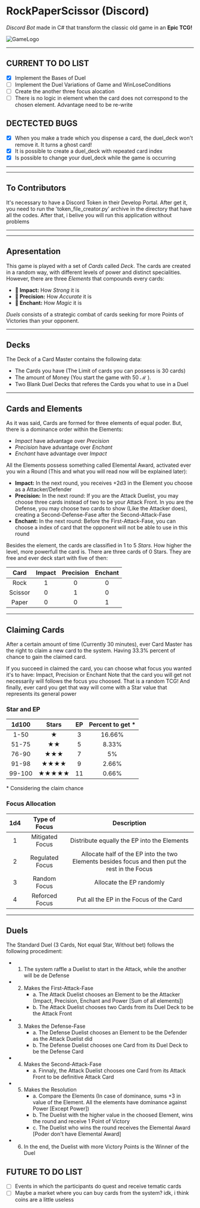 # RockPaperScissor (Discord)
_Discord Bot_ made in C# that transform the classic old game in an __Epic TCG!__

![GameLogo](https://user-images.githubusercontent.com/91074795/138598988-4575d421-b12e-41a3-ae66-1d6a62e4df47.png)
***


## CURRENT TO DO LIST
- [x] Implement the Bases of Duel
- [ ] Implement the Duel Variations of Game and WinLoseConditions
- [ ] Create the another three focus alocation
- [ ] There is no logic in element when the card does not correspond to the chosen element. Advantage need to be re-write

## DECTECTED BUGS
- [x] When you make a trade which you dispense a card, the duel_deck won't remove it. It turns a ghost card!
- [x] It is possible to create a duel_deck with repeated card index
- [x] Is possible to change your duel_deck while the game is occurring

---
---

## To Contributors
It's necessary to have a Discord Token in their Develop Portal. After get it, you need to run the 'token_file_creator.py' archive in the directory that have all the codes.
After that, i belive you will run this application without problems


---
---

## Apresentation
This game is played with a set of _Cards_ called _Deck_. The cards are created in a random way, with different levels of power and distinct specialities.
However, there are three _Elements_ that compounds every cards:

- __🦾 Impact:__ How _Strong_ it is
- __🏹 Precision:__ How _Accurate_ it is
- __💮 Enchant:__ How _Magic_ it is

_Duels_ consists of a strategic combat of cards seeking for more Points of Victories than your opponent.

---
## Decks
The Deck of a Card Master contains the following data:
  * The Cards you have (The Limit of cards you can possess is 30 cards)
  * The amount of Money (You start the game with 50 ℳ ).
  * Two Blank Duel Decks that referes the Cards you what to use in a Duel

---

## Cards and Elements
As it was said, Cards are formed for three elements of equal poder. But, there is a dominance order within the Elements:
- _Impact_ have advantage over _Precision_
- _Precision_ have advantage over _Enchant_
- _Enchant_ have advantage over _Impact_

All the Elements possess something called Elemental Award, activated ever you win a Round (This and what you will read now will be explained later):
- __Impact:__ In the next round, you receives +2d3 in the Element you choose as a Attacker/Defender
- __Precision:__ In the next round: If you are the Attack Duelist, you may choose three cards instead of two to be your Attack Front. In you are the Defense, you may choose two cards to show (Like the Attacker does), creating a Second-Defense-Fase after the Second-Attack-Fase
- __Enchant:__ In the next round: Before the First-Attack-Fase, you can choose a index of card that the opponent will not be able to use in this round

Besides the element, the cards are classified in 1 to 5 _Stars_. How higher the level, more powerfull the card is. There are three cards of 0 Stars. They are free and ever deck start with five of then:

Card|Impact|Precision|Enchant
:---: | :---: | :---: | :---: 
Rock|1|0|0
Scissor|0|1|0
Paper|0|0|1

---

## Claiming Cards
After a certain amount of time (Currently 30 minutes), ever Card Master has the right to claim a new card to the system.
Having 33.3% percent of chance to gain the claimed card.

If you succeed in claimed the card, you can choose what focus you wanted it's to have: Impact, Precision or Enchant
Note that the card you will get not necessarily will follows the focus you choosed. That is a random TCG!
And finally, ever card you get that way will come with a Star value that represents its general power

### Star and EP
1d100|Stars|EP|Percent to get *
:---: | :---: | :---: | :---: 
1-50|★|3|16.66%
51-75|★★|5|8.33%
76-90|★★★|7|5%
91-98|★★★★|9|2.66%
99-100|★★★★★|11|0.66%
\* Considering the claim chance

### Focus Allocation
1d4|Type of Focus|Description
:---: | :---: | :---:
1|Mitigated Focus|Distribute equally the EP into the Elements
2|Regulated Focus|Allocate half of the EP into the two Elements besides focus and then put the rest in the Focus
3|Random Focus|Allocate the EP randomly
4|Reforced Focus|Put all the EP in the Focus of the Card

---

## Duels
The Standard Duel (3 Cards, Not equal Star, Without bet) follows the following procediment:
  * 1. The system raffle a Duelist to start in the Attack, while the another will be de Defense
  * 2. Makes the First-Attack-Fase
        * a. The Attack Duelist chooses an Element to be the Attacker (Impact, Precision, Enchant and Power [Sum of all elements])
        * b. The Attack Duelist chooses two Cards from its Duel Deck to be the Attack Front
  * 3. Makes the Defense-Fase
        * a. The Defense Duelist chooses an Element to be the Defender as the Attack Duelist did
        * b. The Defense Duelist chooses one Card from its Duel Deck to be the Defense Card
  * 4. Makes the Second-Attack-Fase
        * a. Finnaly, the Attack Duelist chooses one Card from its Attack Front to be definitive Attack Card 
  * 5. Makes the Resolution
        * a. Compare the Elements (In case of dominance, sums +3 in value of the Element. All the elements have dominance against Power [Except Power])
        * b. The Duelist with the higher value in the choosed Element, wins the round and receive 1 Point of Victory
        * c. The Duelist who wins the round receives the Elemental Award [Poder don't have Elemental Award]
  * 6. In the end, the Duelist with more Victory Points is the Winner of the Duel





## FUTURE TO DO LIST
- [ ] Events in which the participants do quest and receive tematic cards
- [ ] Maybe a market where you can buy cards from the system? idk, i think coins are a little useless
